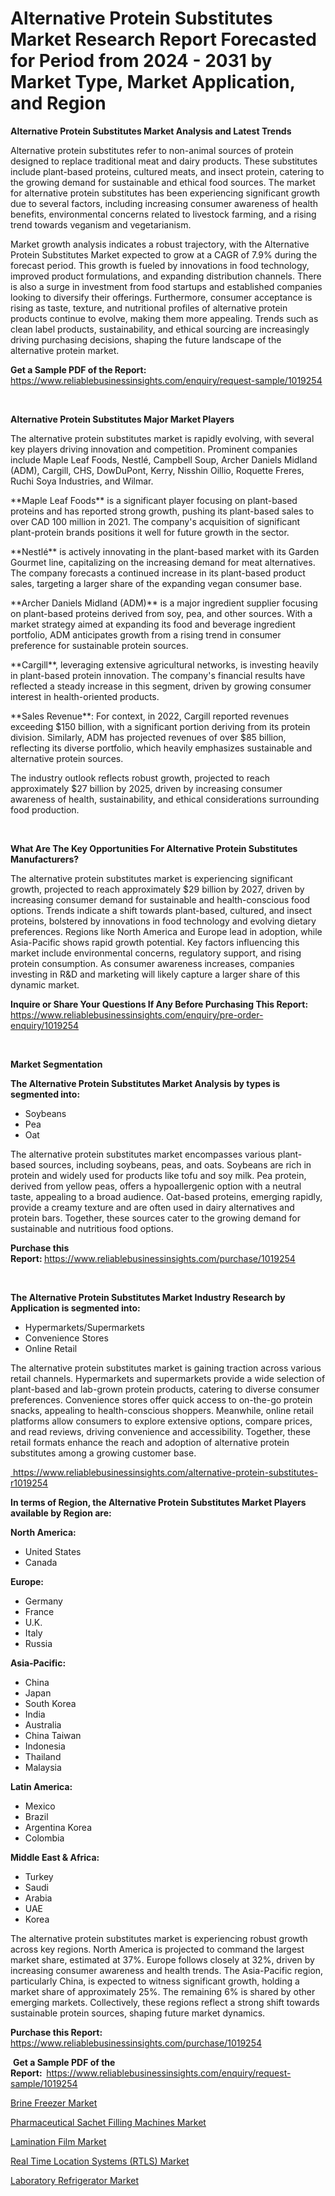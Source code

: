 <p><h1>Alternative Protein Substitutes Market Research Report Forecasted for Period from 2024 -  2031 by Market Type, Market Application, and Region</h1></p><p><strong>Alternative Protein Substitutes Market Analysis and Latest Trends</strong></p>
<p><p>Alternative protein substitutes refer to non-animal sources of protein designed to replace traditional meat and dairy products. These substitutes include plant-based proteins, cultured meats, and insect protein, catering to the growing demand for sustainable and ethical food sources. The market for alternative protein substitutes has been experiencing significant growth due to several factors, including increasing consumer awareness of health benefits, environmental concerns related to livestock farming, and a rising trend towards veganism and vegetarianism.</p><p>Market growth analysis indicates a robust trajectory, with the Alternative Protein Substitutes Market expected to grow at a CAGR of 7.9% during the forecast period. This growth is fueled by innovations in food technology, improved product formulations, and expanding distribution channels. There is also a surge in investment from food startups and established companies looking to diversify their offerings. Furthermore, consumer acceptance is rising as taste, texture, and nutritional profiles of alternative protein products continue to evolve, making them more appealing. Trends such as clean label products, sustainability, and ethical sourcing are increasingly driving purchasing decisions, shaping the future landscape of the alternative protein market.</p></p>
<p><strong>Get a Sample PDF of the Report:&nbsp;</strong> <a href="https://www.reliablebusinessinsights.com/enquiry/request-sample/1019254?utm_campaign=1121&utm_medium=2&utm_source=Github&utm_content=ia&utm_term=04122024&utm_id=alternative-protein-substitutes">https://www.reliablebusinessinsights.com/enquiry/request-sample/1019254</a></p>
<p>&nbsp;</p>
<p><strong>Alternative Protein Substitutes Major Market Players</strong></p>
<p><p>The alternative protein substitutes market is rapidly evolving, with several key players driving innovation and competition. Prominent companies include Maple Leaf Foods, Nestlé, Campbell Soup, Archer Daniels Midland (ADM), Cargill, CHS, DowDuPont, Kerry, Nisshin Oillio, Roquette Freres, Ruchi Soya Industries, and Wilmar. </p><p>**Maple Leaf Foods** is a significant player focusing on plant-based proteins and has reported strong growth, pushing its plant-based sales to over CAD 100 million in 2021. The company's acquisition of significant plant-protein brands positions it well for future growth in the sector.</p><p>**Nestlé** is actively innovating in the plant-based market with its Garden Gourmet line, capitalizing on the increasing demand for meat alternatives. The company forecasts a continued increase in its plant-based product sales, targeting a larger share of the expanding vegan consumer base.</p><p>**Archer Daniels Midland (ADM)** is a major ingredient supplier focusing on plant-based proteins derived from soy, pea, and other sources. With a market strategy aimed at expanding its food and beverage ingredient portfolio, ADM anticipates growth from a rising trend in consumer preference for sustainable protein sources.</p><p>**Cargill**, leveraging extensive agricultural networks, is investing heavily in plant-based protein innovation. The company's financial results have reflected a steady increase in this segment, driven by growing consumer interest in health-oriented products.</p><p>**Sales Revenue**: For context, in 2022, Cargill reported revenues exceeding $150 billion, with a significant portion deriving from its protein division. Similarly, ADM has projected revenues of over $85 billion, reflecting its diverse portfolio, which heavily emphasizes sustainable and alternative protein sources. </p><p>The industry outlook reflects robust growth, projected to reach approximately $27 billion by 2025, driven by increasing consumer awareness of health, sustainability, and ethical considerations surrounding food production.</p></p>
<p>&nbsp;</p>
<p><strong>What Are The Key Opportunities For Alternative Protein Substitutes Manufacturers?</strong></p>
<p><p>The alternative protein substitutes market is experiencing significant growth, projected to reach approximately $29 billion by 2027, driven by increasing consumer demand for sustainable and health-conscious food options. Trends indicate a shift towards plant-based, cultured, and insect proteins, bolstered by innovations in food technology and evolving dietary preferences. Regions like North America and Europe lead in adoption, while Asia-Pacific shows rapid growth potential. Key factors influencing this market include environmental concerns, regulatory support, and rising protein consumption. As consumer awareness increases, companies investing in R&D and marketing will likely capture a larger share of this dynamic market.</p></p>
<p><strong>Inquire or Share Your Questions If Any Before Purchasing This Report:</strong> <a href="https://www.reliablebusinessinsights.com/enquiry/pre-order-enquiry/1019254?utm_campaign=1121&utm_medium=2&utm_source=Github&utm_content=ia&utm_term=04122024&utm_id=alternative-protein-substitutes">https://www.reliablebusinessinsights.com/enquiry/pre-order-enquiry/1019254</a></p>
<p>&nbsp;</p>
<p><strong>Market Segmentation</strong></p>
<p><strong>The Alternative Protein Substitutes Market Analysis by types is segmented into:</strong></p>
<p><ul><li>Soybeans</li><li>Pea</li><li>Oat</li></ul></p>
<p><p>The alternative protein substitutes market encompasses various plant-based sources, including soybeans, peas, and oats. Soybeans are rich in protein and widely used for products like tofu and soy milk. Pea protein, derived from yellow peas, offers a hypoallergenic option with a neutral taste, appealing to a broad audience. Oat-based proteins, emerging rapidly, provide a creamy texture and are often used in dairy alternatives and protein bars. Together, these sources cater to the growing demand for sustainable and nutritious food options.</p></p>
<p><strong>Purchase this Report:&nbsp;</strong><a href="https://www.reliablebusinessinsights.com/purchase/1019254?utm_campaign=1121&utm_medium=2&utm_source=Github&utm_content=ia&utm_term=04122024&utm_id=alternative-protein-substitutes">https://www.reliablebusinessinsights.com/purchase/1019254</a></p>
<p>&nbsp;</p>
<p><strong>The Alternative Protein Substitutes Market Industry Research by Application is segmented into:</strong></p>
<p><ul><li>Hypermarkets/Supermarkets</li><li>Convenience Stores</li><li>Online Retail</li></ul></p>
<p><p>The alternative protein substitutes market is gaining traction across various retail channels. Hypermarkets and supermarkets provide a wide selection of plant-based and lab-grown protein products, catering to diverse consumer preferences. Convenience stores offer quick access to on-the-go protein snacks, appealing to health-conscious shoppers. Meanwhile, online retail platforms allow consumers to explore extensive options, compare prices, and read reviews, driving convenience and accessibility. Together, these retail formats enhance the reach and adoption of alternative protein substitutes among a growing customer base.</p></p>
<p><a href="https://www.reliablebusinessinsights.com/alternative-protein-substitutes-r1019254?utm_campaign=1121&utm_medium=2&utm_source=Github&utm_content=ia&utm_term=04122024&utm_id=alternative-protein-substitutes">&nbsp;https://www.reliablebusinessinsights.com/alternative-protein-substitutes-r1019254</a></p>
<p><strong>In terms of Region, the Alternative Protein Substitutes Market Players available by Region are:</strong></p>
<p>
    <p> <strong> North America: </strong>
        <ul>
            <li>United States</li>
            <li>Canada</li>
        </ul>
        </p> 
    <p> <strong> Europe: </strong>
        <ul>
            <li>Germany</li>
            <li>France</li>
            <li>U.K.</li>
            <li>Italy</li>
            <li>Russia</li>
        </ul>
        </p> 
    <p> <strong> Asia-Pacific: </strong>
        <ul>
            <li>China</li>
            <li>Japan</li>
            <li>South Korea</li>
            <li>India</li>
            <li>Australia</li>
            <li>China Taiwan</li>
            <li>Indonesia</li>
            <li>Thailand</li>
            <li>Malaysia</li>
        </ul>
        </p> 
    <p> <strong> Latin America: </strong>
        <ul>
            <li>Mexico</li>
            <li>Brazil</li>
            <li>Argentina Korea</li>
            <li>Colombia</li>
        </ul>
        </p> 
    <p> <strong> Middle East & Africa: </strong>
        <ul>
            <li>Turkey</li>
            <li>Saudi</li>
            <li>Arabia</li>
            <li>UAE</li>
            <li>Korea</li>
        </ul>
    </p>
    </p>
<p><p>The alternative protein substitutes market is experiencing robust growth across key regions. North America is projected to command the largest market share, estimated at 37%. Europe follows closely at 32%, driven by increasing consumer awareness and health trends. The Asia-Pacific region, particularly China, is expected to witness significant growth, holding a market share of approximately 25%. The remaining 6% is shared by other emerging markets. Collectively, these regions reflect a strong shift towards sustainable protein sources, shaping future market dynamics.</p></p>
<p><strong>Purchase this Report: </strong><a href="https://www.reliablebusinessinsights.com/purchase/1019254?utm_campaign=1121&utm_medium=2&utm_source=Github&utm_content=ia&utm_term=04122024&utm_id=alternative-protein-substitutes">https://www.reliablebusinessinsights.com/purchase/1019254</a></p>
<p>&nbsp;<strong>Get a Sample PDF of the Report:&nbsp;&nbsp;</strong><a href="https://www.reliablebusinessinsights.com/enquiry/request-sample/1019254?utm_campaign=1121&utm_medium=2&utm_source=Github&utm_content=ia&utm_term=04122024&utm_id=alternative-protein-substitutes">https://www.reliablebusinessinsights.com/enquiry/request-sample/1019254</a></p>
<p><strong></strong></p>
<p><p><a href="https://www.linkedin.com/pulse/global-brine-freezer-market-sector2024-2031-metrics-strategic-gyige?utm_campaign=1121&utm_medium=2&utm_source=Github&utm_content=ia&utm_term=04122024&utm_id=alternative-protein-substitutes">Brine Freezer Market</a></p><p><a href="https://www.linkedin.com/pulse/report-global-pharmaceutical-sachet-filling-machines-size-fthde?utm_campaign=1121&utm_medium=2&utm_source=Github&utm_content=ia&utm_term=04122024&utm_id=alternative-protein-substitutes">Pharmaceutical Sachet Filling Machines Market</a></p><p><a href="https://issuu.com/reportprime-2/docs/lamination-film-market-size-2030.pptx?utm_campaign=1121&utm_medium=2&utm_source=Github&utm_content=ia&utm_term=04122024&utm_id=alternative-protein-substitutes">Lamination Film Market</a></p><p><a href="https://github.com/guneycigdem35/Market-Research-Report-List-5/blob/main/real-time-location-systems-rtls-market.md?utm_campaign=1121&utm_medium=2&utm_source=Github&utm_content=ia&utm_term=04122024&utm_id=alternative-protein-substitutes">Real Time Location Systems (RTLS) Market</a></p><p><a href="https://issuu.com/reportprime-2/docs/laboratory-refrigerator-market-size-2030.pptx?utm_campaign=1121&utm_medium=2&utm_source=Github&utm_content=ia&utm_term=04122024&utm_id=alternative-protein-substitutes">Laboratory Refrigerator Market</a></p></p>